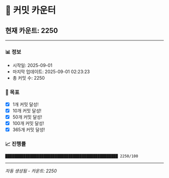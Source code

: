 # 🔢 커밋 카운터

## 현재 카운트: 2250

---

### 📊 정보
- 시작일: 2025-09-01
- 마지막 업데이트: 2025-09-01 02:23:23
- 총 커밋 수: 2250

### 🎯 목표
- [x] 1개 커밋 달성!
- [x] 10개 커밋 달성!
- [x] 50개 커밋 달성!
- [x] 100개 커밋 달성!
- [x] 365개 커밋 달성!

### 📈 진행률
```
██████████████████████████████████████████████████ 2250/100
```

---
*자동 생성됨 - 카운트: 2250*
